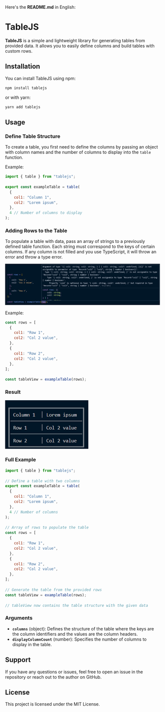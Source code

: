 Here's the **README.md** in English:

# TableJS

**TableJS** is a simple and lightweight library for generating tables from provided data. It allows you to easily define columns and build tables with custom rows.

## Installation

You can install TableJS using npm:

```bash
npm install tablejs
```

or with yarn:

```bash
yarn add tablejs
```

## Usage

### Define Table Structure

To create a table, you first need to define the columns by passing an object with column names and the number of columns to display into the `table` function.

Example:

```javascript
import { table } from "tablejs";

export const exampleTable = table(
  {
    col1: "Column 1",
    col2: "Lorem ipsum",
  },
  4 // Number of columns to display
);
```

### Adding Rows to the Table

To populate a table with data, pass an array of strings to a previously defined table function. Each string must correspond to the keys of certain columns. If any column is not filled and you use TypeScript, it will throw an error and throw a type error.

<img src="assets/screenshots/type_error.png">

Example:

```javascript
const rows = [
  {
    col1: "Row 1",
    col2: "Col 2 value",
  },
  {
    col1: "Row 2",
    col2: "Col 2 value",
  },
];

const tableView = exampleTable(rows);
```

### Result

<img src="assets/screenshots/table_result.png">

### Full Example

```javascript
import { table } from "tablejs";

// Define a table with two columns
export const exampleTable = table(
  {
    col1: "Column 1",
    col2: "Lorem ipsum",
  },
  4 // Number of columns
);

// Array of rows to populate the table
const rows = [
  {
    col1: "Row 1",
    col2: "Col 2 value",
  },
  {
    col1: "Row 2",
    col2: "Col 2 value",
  },
];

// Generate the table from the provided rows
const tableView = exampleTable(rows);

// tableView now contains the table structure with the given data
```

### Arguments

- **`columns`** (object): Defines the structure of the table where the keys are the column identifiers and the values are the column headers.
- **`displayColumnCount`** (number): Specifies the number of columns to display in the table.

## Support

If you have any questions or issues, feel free to open an issue in the repository or reach out to the author on GitHub.

## License

This project is licensed under the MIT License.
